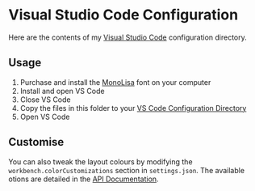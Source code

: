 # Visual Studio Code Configuration

Here are the contents of my [Visual Studio Code](https://code.visualstudio.com/) configuration directory.

## Usage

1. Purchase and install the [MonoLisa](https://www.monolisa.dev/) font on your computer
2. Install and open VS Code
3. Close VS Code
4. Copy the files in this folder to your [VS Code Configuration Directory](https://code.visualstudio.com/docs/getstarted/settings#_settings-file-locations)
5. Open VS Code

## Customise

You can also tweak the layout colours by modifying the `workbench.colorCustomizations` section in `settings.json`.
The available otions are detailed in the [API Documentation](https://code.visualstudio.com/api/references/theme-color).
